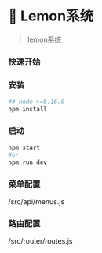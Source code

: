 # :lemon: Lemon系统
> lemon系统

### 快速开始
### 安装
```sh
## node >=8.16.0
npm install
```

### 启动
```sh
npm start
#or
npm run dev
```

### 菜单配置
/src/api/menus.js

### 路由配置
/src/router/routes.js




